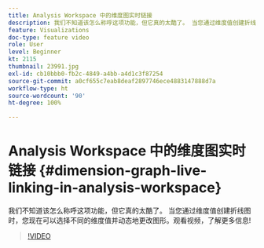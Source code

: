 ```yaml
---
title: Analysis Workspace 中的维度图实时链接
description: 我们不知道该怎么称呼这项功能，但它真的太酷了。 当您通过维度值创建折线图时，您现在可以选择不同的维度值并动态地更改图形。观看视频，了解更多信息!
feature: Visualizations
doc-type: feature video
role: User
level: Beginner
kt: 2115
thumbnail: 23991.jpg
exl-id: cb10bbb0-fb2c-4849-a4bb-a4d1c3f87254
source-git-commit: a0cf655c7eab8deaf2897746ece4883147888d7a
workflow-type: ht
source-wordcount: '90'
ht-degree: 100%

---
```


# Analysis Workspace 中的维度图实时链接 {#dimension-graph-live-linking-in-analysis-workspace}

我们不知道该怎么称呼这项功能，但它真的太酷了。 当您通过维度值创建折线图时，您现在可以选择不同的维度值并动态地更改图形。观看视频，了解更多信息!

>[!VIDEO](https://video.tv.adobe.com/v/23991/?quality=12)
